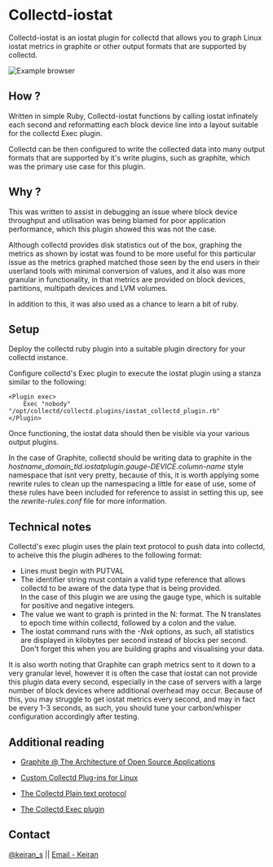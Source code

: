 Collectd-iostat
====
Collectd-iostat is an iostat plugin for collectd that allows you to graph Linux iostat metrics in graphite or other output formats that are supported by collectd.

![Example browser](https://raw.github.com/keirans/collectd-iostat/master/samples/images/graphite_screenshot.jpg)

How ?
-------
Written in simple Ruby, Collectd-iostat functions by calling iostat infinately each second and reformatting each block device line into a layout suitable for the collectd Exec plugin.

Collectd can be then configured to write the collected data into many output formats that are supported by it's write plugins, such as graphite, which was the primary use case for this plugin.

Why ?
-------
This was written to assist in debugging an issue where block device throughput and utilisation was being blamed for poor application performance, which this plugin showed this was not the case. 

Although collectd provides disk statistics out of the box, graphing the metrics as shown by iostat was found to be more useful for this particular issue as the metrics graphed matched those seen by the end users in their userland tools with minimal conversion of values, and it also was more granular in functionality, in that metrics are provided on block devices, partitions, multipath devices and LVM volumes.

In addition to this, it was also used as a chance to learn a bit of ruby.

Setup
-------
Deploy the collectd ruby plugin into a suitable plugin directory for your collectd instance. 

Configure collectd's Exec plugin to execute the iostat plugin using a stanza similar to the following: 


    <Plugin exec>
        Exec "nobody" "/opt/collectd/collectd.plugins/iostat_collectd_plugin.rb"
    </Plugin>
               

Once functioning, the iostat data should then be visible via your various output plugins. 

In the case of Graphite, collectd should be writing data to graphite in the *hostname_domain_tld.iostatplugin.gauge-DEVICE.column-name* style namespace that isnt very pretty, because of this, it is worth applying some rewrite rules to clean up the namespacing a little for ease of use, some of these rules have been included for reference to assist in setting this up, see the _rewrite-rules.conf_ file for more information.

Technical notes
-------
Collectd's exec plugin uses the plain text protocol to push data into collectd, to acheive this the plugin adheres to the following format: 

*  Lines must begin with PUTVAL 
*  The identifier string must contain a valid type reference that allows collectd to be aware of the data type that is being provided.  
   In the case of this plugin we are using the gauge type, which is suitable for positive and negative integers. 
*  The value we want to graph is printed in the N:<value> format. The N translates to epoch time within collectd, followed by a colon and the value. 
*  The iostat command runs with the _-Nxk_ options, as such,  all statistics are displayed in kilobytes per second instead of blocks per second.
   Don't forget this when you are building graphs and visualising your data.


It is also worth noting that Graphite can graph metrics sent to it down to a very granular level, however it is often the case that iostat can not provide this plugin data every second, especially in the case of servers with a large number of block devices where additional overhead may occur. 
Because of this, you may struggle to get iostat metrics every second, and may in fact be every 1-3 seconds, as such, you should tune your carbon/whisper configuration accordingly after testing.




Additional reading
-------
* [Graphite @ The Architecture of Open Source Applications](http://www.aosabook.org/en/graphite.html)

* [Custom Collectd Plug-ins for Linux](http://support.rightscale.com/12-Guides/RightScale_101/08-Management_Tools/Monitoring_System/Writing_custom_collectd_plugins/Custom_Collectd_Plug-ins_for_Linux) 

* [The Collectd Plain text protocol](https://collectd.org/wiki/index.php/Plain_text_protocol)

* [The Collectd Exec plugin](https://collectd.org/wiki/index.php/Plugin:Exec)


Contact
-------
[@keiran_s](http://twitter.com/keiran_s) || [Email - Keiran](mailto:keiran@gmail.com)